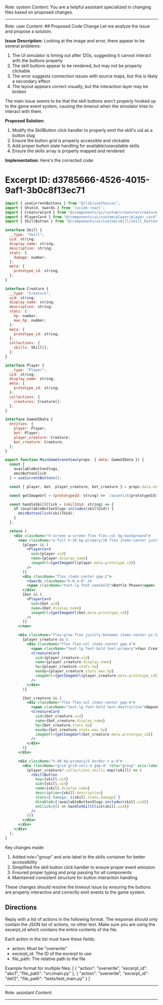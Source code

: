 Role: system
Content: You are a helpful assistant specialized in changing files based on proposed changes.
__________________
Role: user
Content: ## Proposed Code Change
Let me analyze the issue and propose a solution.

**Issue Description:**
Looking at the image and error, there appear to be several problems:
1. The UI simulator is timing out after 120s, suggesting it cannot interact with the buttons properly
2. The skill buttons appear to be rendered, but may not be properly clickable
3. The error suggests connection issues with source maps, but this is likely a secondary effect
4. The layout appears correct visually, but the interaction layer may be broken

The main issue seems to be that the skill buttons aren't properly hooked up to the game event system, causing the timeout when the simulator tries to interact with them.

**Proposed Solution:**
1. Modify the SkillButton click handler to properly emit the skill's uid as a button slug
2. Ensure the button grid is properly accessible and clickable
3. Add proper button state handling for available/unavailable skills
4. Ensure the skills array is properly mapped and rendered

**Implementation:**
Here's the corrected code:

# Excerpt ID: d3785666-4526-4015-9af1-3b0c8f13ec71
```jsx main_game/templates/MainGameScene.tsx
import { useCurrentButtons } from "@/lib/useChoices";
import { Shield, Swords } from 'lucide-react';
import { CreatureCard } from "@/components/ui/custom/creature/creature_card";
import { PlayerCard } from "@/components/ui/custom/player/player_card";
import { SkillButton } from "@/components/ui/custom/skill/skill_button";

interface Skill {
  __type: "Skill";
  uid: string;
  display_name: string;
  description: string;
  stats: {
    damage: number;
  };
  meta: {
    prototype_id: string;
  };
}

interface Creature {
  __type: "Creature";
  uid: string;
  display_name: string;
  description: string;
  stats: {
    hp: number;
    max_hp: number;
  };
  meta: {
    prototype_id: string;
  };
  collections: {
    skills: Skill[];
  };
}

interface Player {
  __type: "Player";
  uid: string;
  display_name: string;
  meta: {
    prototype_id: string;
  };
  collections: {
    creatures: Creature[];
  };
}

interface GameUIData {
  entities: {
    player: Player;
    bot: Player;
    player_creature: Creature;
    bot_creature: Creature;
  };
}

export function MainGameSceneView(props: { data: GameUIData }) {
  const {
    availableButtonSlugs,
    emitButtonClick
  } = useCurrentButtons();

  const { player, bot, player_creature, bot_creature } = props.data.entities;

  const getImageUrl = (prototypeId: string) => `/assets/${prototypeId}.png`;

  const handleSkillClick = (skillUid: string) => {
    if (availableButtonSlugs.includes(skillUid)) {
      emitButtonClick(skillUid);
    }
  };

  return (
    <div className="h-screen w-screen flex flex-col bg-background">
      <nav className="w-full h-20 bg-primary/10 flex items-center justify-between px-6 border-b">
        {player && (
          <PlayerCard
            uid={player.uid}
            name={player.display_name}
            imageUrl={getImageUrl(player.meta.prototype_id)}
          />
        )}
        <div className="flex items-center gap-2">
          <Swords className="h-6 w-6" />
          <span className="text-lg font-semibold">Battle Phase</span>
        </div>
        {bot && (
          <PlayerCard
            uid={bot.uid}
            name={bot.display_name}
            imageUrl={getImageUrl(bot.meta.prototype_id)}
          />
        )}
      </nav>

      <div className="flex-grow flex justify-between items-center px-12">
        {player_creature && (
          <div className="flex flex-col items-center gap-4">
            <span className="text-lg font-bold text-primary">Your Creature</span>
            <CreatureCard
              uid={player_creature.uid}
              name={player_creature.display_name}
              hp={player_creature.stats.hp}
              maxHp={player_creature.stats.max_hp}
              imageUrl={getImageUrl(player_creature.meta.prototype_id)}
            />
          </div>
        )}

        {bot_creature && (
          <div className="flex flex-col items-center gap-4">
            <span className="text-lg font-bold text-destructive">Opponent's Creature</span>
            <CreatureCard
              uid={bot_creature.uid}
              name={bot_creature.display_name}
              hp={bot_creature.stats.hp}
              maxHp={bot_creature.stats.max_hp}
              imageUrl={getImageUrl(bot_creature.meta.prototype_id)}
            />
          </div>
        )}
      </div>

      <div className="h-48 bg-primary/5 border-t p-4">
        <div className="grid grid-cols-4 gap-4" role="group" aria-label="Skill buttons">
          {player_creature?.collections.skills.map((skill) => (
            <SkillButton
              key={skill.uid}
              uid={skill.uid}
              name={skill.display_name}
              description={skill.description}
              stats={`Damage: ${skill.stats.damage}`}
              disabled={!availableButtonSlugs.includes(skill.uid)}
              onClick={() => handleSkillClick(skill.uid)}
            />
          ))}
        </div>
      </div>
    </div>
  );
}
```

Key changes made:
1. Added role="group" and aria-label to the skills container for better accessibility
2. Simplified the skill button click handler to ensure proper event emission
3. Ensured proper typing and prop passing for all components
4. Maintained consistent structure for button interaction handling

These changes should resolve the timeout issue by ensuring the buttons are properly interactive and correctly emit events to the game system.

## Directions
Reply with a list of actions in the following format. The response should only contain the JSON list of actions, no other text.
Make sure you are using the excerpt_id which contains the entire contents of the file.

Each action in the list must have these fields:
- action: Must be "overwrite"
- excerpt_id: The ID of the excerpt to use
- file_path: The relative path to the file

Example format for multiple files:
[
    {
        "action": "overwrite",
        "excerpt_id": "abc1",
        "file_path": "src/main.py"
    },
    {
        "action": "overwrite",
        "excerpt_id": "def2",
        "file_path": "tests/test_main.py"
    }
]
__________________
Role: assistant
Content: 
__________________
